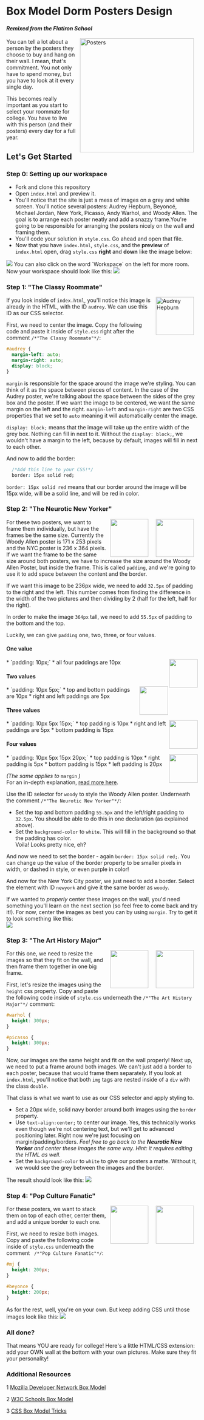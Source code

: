 # Box Model Dorm Posters Design
#### _Remixed from the Flatiron School_

<img src="https://s3.amazonaws.com/after-school-assets/posters.jpg" alt="Posters" align="right" width="300" hspace="10">

You can tell a lot about a person by the posters they choose to buy and hang on their wall. I mean, that's commitment. You not only have to spend money, but you have to look at it every single day. 

This becomes really important as you start to select your roommate for college. You have to live with this person (and their posters) every day for a full year.

## Let's Get Started

### Step 0: Setting up our workspace
* Fork and clone this repository
* Open `index.html` and preview it.
* You'll notice that the site is just a mess of images on a grey and white screen. You'll notice several posters: Audrey Hepburn, Beyoncé, Michael Jordan, New York, Picasso, Andy Warhol, and Woody Allen. The goal is to arrange each poster neatly and add a snazzy frame.You're going to be responsible for arranging the posters nicely on the wall and framing them.
* You'll code your solution in `style.css`. Go ahead and open that file.
* Now that you have `index.html`, `style.css`, and the **preview** of `index.html` open, drag `style.css` **right** and **down** like the image below:  

<!--<img src="https://i.imgur.com/zgTSZO2.png">-->
<img src="images/window.png">
You can also click on the word `Workspace` on the left for more room.  Now your workspace should look like this:
<!--<img src="https://i.imgur.com/Xsq9DHK.png">-->
<img src="images/workspace.png">


### Step 1: "The Classy Roommate"

<img id="audrey"  src="https://s3.amazonaws.com/after-school-assets/audrey-poster.jpg" alt="Audrey Hepburn" align="right" width="100px" hspace="10">

If you look inside of `index.html`, you'll notice this image is already in the HTML, with the ID `audrey`. We can use this ID as our CSS selector. 

First, we need to center the image. Copy the following code and paste it inside of `style.css` right after the comment `/*"The Classy Roommate"*/`:

```css
#audrey {
  margin-left: auto;
  margin-right: auto;
  display: block;
}
```

`margin` is responsible for the space around the image we're styling. You can think of it as the space between pieces of content. In the case of the Audrey poster, we're talking about the space between the sides of the grey box and the poster. If we want the image to be centered, we want the same margin on the left and the right. `margin-left` and `margin-right` are two CSS properties that we set to `auto` meaning it will automatically center the image.

`display: block;` means that the image will take up the entire width of the grey box. Nothing can fill in next to it. Without the `display: block;`, we wouldn't have a margin to the left, because by default, images will fill in next to each other.

And now to add the border:

```css
  /*Add this line to your CSS!*/
  border: 15px solid red;
```

`border: 15px solid red` means that our border around the image will be 15px wide, will be a solid line, and will be red in color.


### Step 2: "The Neurotic New Yorker"

<img src="https://s3.amazonaws.com/after-school-assets/newyork-poster.jpg" align="right" width="100px" hspace="10">
<img src="https://s3.amazonaws.com/after-school-assets/woody-poster.jpg" align="right" width="100px" hspace="10">


For these two posters, we want to frame them individually, but have the frames be the same size. Currently the Woody Allen poster is 171 x 253 pixels and the NYC poster is 236 x 364 pixels. If we want the frame to be the same size around both posters, we have to increase the size around the Woody Allen Poster, but inside the frame.  This is called `padding`, and we're going to use it to add space between the content and the border.  

If we want this image to be 236px wide, we need to add `32.5px` of padding to the right and the left. This number comes from finding the difference in the width of the two pictures and then dividing by 2 (half for the left, half for the right).

In order to make the image `364px` tall, we need to add `55.5px` of padding to the bottom and the top.

Luckily, we can give `padding` one, two, three, or four values. 

#### One value
<img src="https://i.imgur.com/yTSgH2K.png" align="right" height="75px">
* `padding: 10px;`  
  * all four paddings are 10px

#### Two values
<img src="https://i.imgur.com/eLC41ac.png" align="right" height="75px">
* `padding: 10px 5px;`
  * top and bottom paddings are 10px
  * right and left paddings are 5px

#### Three values
<img src="https://i.imgur.com/qMXHXok.png" align="right" height="75px">
* `padding: 10px 5px 15px;`
  * top padding is 10px
  * right and left paddings are 5px
  * bottom padding is 15px

#### Four values
<img src="https://i.imgur.com/fy6Mz6u.png" align="right" height="75px">
* `padding: 10px 5px 15px 20px;`
  * top padding is 10px
  * right padding is 5px
  * bottom padding is 15px
  * left padding is 20px

_(The same applies to_ `margin` _)_  
For an in-depth explanation, <a href="http://www.w3schools.com/cssref/pr_margin.asp" target="_blank">read more here</a>.

Use the ID selector for `woody` to style the Woody Allen poster. Underneath the comment `/*"The Neurotic New Yorker"*/`:
* Set the top and bottom padding `55.5px` and the left/right padding to `32.5px`.  You should be able to do this in one declaration (as explained above).
* Set the `background-color` to `white`.  This will fill in the background so that the padding has color.  
Voila! Looks pretty nice, eh?


And now we need to set the border - again `border: 15px solid red;`. You can change up the value of the border property to be smaller pixels in width, or dashed in style, or even purple in color! 

And now for the New York City poster, we just need to add a border. Select the element with ID `newyork` and give it the same border as `woody`.

If we wanted to _properly_ center these images on the wall, you'd need something you'll learn on the next section (so feel free to come back and try it!). For now, center the images as best you can by using `margin`.  Try to get it to look something like this:  
<img src="http://i.imgur.com/M4PIi9x.png">

### Step 3: "The Art History Major"

<img src="https://s3.amazonaws.com/after-school-assets/picasso-poster.jpg" align="right" width="100px" hspace="10">
<img src="https://s3.amazonaws.com/after-school-assets/warhol-poster.jpg" align="right" width="100px" hspace="10">

For this one, we need to resize the images so that they fit on the wall, and then frame them together in one big frame.

First, let's resize the images using the `height` css property. Copy and paste the following code inside of `style.css` underneath the `/*"The Art History Major"*/` comment:

```css
#warhol {
  height: 300px;
}

#picasso {
  height: 300px;
}
```

Now, our images are the same height and fit on the wall properly! Next up, we need to put a frame around both images. We can't just add a border to each poster, because that would frame them separately. If you look at `index.html`, you'll notice that both `img` tags are nested inside of a `div` with the class `double`.

That class is what we want to use as our CSS selector and apply styling to.
* Set a 20px wide, solid navy border around both images using the `border` property. 
* Use `text-align:center;` to center our image. Yes, this technically works even though we're not centering text, but we'll get to advanced positioning later.  Right now we're just focusing on margin/padding/borders.  _Feel free to go back to the **Neurotic New Yorker** and center these images the same way. Hint: it requires editing the HTML as well_.
* Set the `background-color` to `white` to give our posters a matte. Without it, we would see the grey between the images and the border.

The result should look like this:
<img src="http://i.imgur.com/nECafAF.png">

### Step 4: "Pop Culture Fanatic"

<img src="https://s3.amazonaws.com/after-school-assets/michael-jordan-poster.jpg" align="right" width="100px" hspace="10">
<img src="https://s3.amazonaws.com/after-school-assets/beyonce-poster.jpg" align="right" width="100px" hspace="10">

For these posters, we want to stack them on top of each other, center them, and add a unique border to each one.

First, we need to resize both images. Copy and paste the following code inside of `style.css` underneath the comment `
/*"Pop Culture Fanatic"*/`:

```css
#mj {
  height: 200px;
}

#beyonce {
  height: 200px;
}
```
As for the rest, well, you're on your own. But keep adding CSS until those images look like this: 
<img src="http://i.imgur.com/W580Rct.png">

### All done?
That means YOU are ready for college!  Here's a little HTML/CSS extension: add your OWN wall at the bottom with your own pictures.  Make sure they fit your personality!

### Additional Resources

1 [Mozilla Developer Network Box Model](https://developer.mozilla.org/en-US/docs/Web/CSS/box_model)

2 [W3C Schools Box Model](http://www.w3schools.com/css/css_boxmodel.asp)

3 [CSS Box Model Tricks](https://css-tricks.com/the-css-box-model/)




